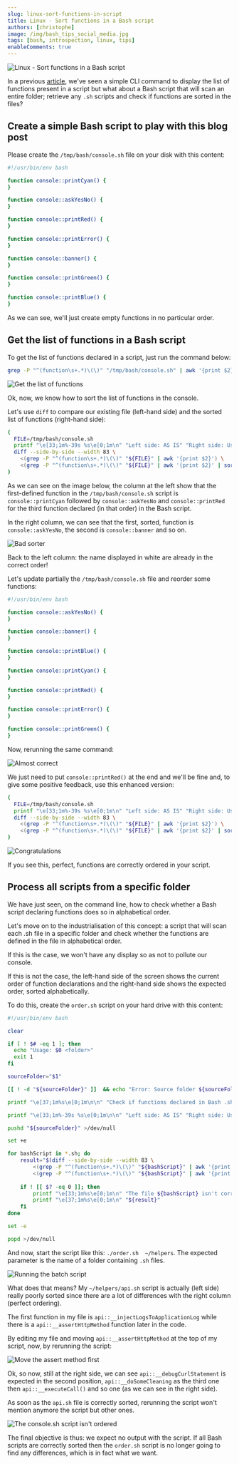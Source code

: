 ```yaml
---
slug: linux-sort-functions-in-script
title: Linux - Sort functions in a Bash script
authors: [christophe]
image: /img/bash_tips_social_media.jpg
tags: [bash, introspection, linux, tips]
enableComments: true
---
```

![Linux - Sort functions in a Bash script](/img/bash_tips_header.jpg)

In a previous [article](/blog/linux-compare-two-versions-of-the-same-script), we've seen a simple CLI command to display the list of functions present in a script but what about a Bash script that will scan an entire folder; retrieve any `.sh` scripts and check if functions are sorted in the files?

<!-- truncate -->

## Create a simple Bash script to play with this blog post

Please create the `/tmp/bash/console.sh` file on your disk with this content:

```bash
#!/usr/bin/env bash

function console::printCyan() {
}

function console::askYesNo() {
}

function console::printRed() {
}

function console::printError() {
}

function console::banner() {
}

function console::printGreen() {
}

function console::printBlue() {
}
```

As we can see, we'll just create empty functions in no particular order.

## Get the list of functions in a Bash script

To get the list of functions declared in a script, just run the command below:

```bash
grep -P "^(function\s+.*)\(\)" "/tmp/bash/console.sh" | awk '{print $2}' | sort
```

![Get the list of functions](./images/display_list_of_functions.png)

Ok, now, we know how to sort the list of functions in the console.

Let's use `diff` to compare our existing file (left-hand side) and the sorted list of functions (right-hand side):

```bash
(
  FILE=/tmp/bash/console.sh
  printf "\e[33;1m%-39s %s\e[0;1m\n" "Left side: AS IS" "Right side: Using correct sorter"
  diff --side-by-side --width 83 \
    <(grep -P "^(function\s+.*)\(\)" "${FILE}" | awk '{print $2}') \
    <(grep -P "^(function\s+.*)\(\)" "${FILE}" | awk '{print $2}' | sort)
)
```

As we can see on the image below, the column at the left show that the first-defined function in the `/tmp/bash/console.sh` script is `console::printCyan` followed by `console::askYesNo` and `console::printRed` for the third function declared (in that order) in the Bash script.

In the right column, we can see that the first, sorted, function is `console::askYesNo`, the second is `console::banner` and so on.

![Bad sorter](./images/bad_sorter.png)

Back to the left column: the name displayed in white are already in the correct order!

Let's update partially the `/tmp/bash/console.sh` file and reorder some functions:

```bash
#!/usr/bin/env bash

function console::askYesNo() {
}

function console::banner() {
}

function console::printBlue() {
}

function console::printCyan() {
}

function console::printRed() {
}

function console::printError() {
}

function console::printGreen() {
}
```

Now, rerunning the same command:

![Almost correct](./images/almost_correct.png)

We just need to put `console::printRed()` at the end and we'll be fine and, to give some positive feedback, use this enhanced version:

```bash
(
  FILE=/tmp/bash/console.sh
  printf "\e[33;1m%-39s %s\e[0;1m\n" "Left side: AS IS" "Right side: Using correct sorter"
  diff --side-by-side --width 83 \
    <(grep -P "^(function\s+.*)\(\)" "${FILE}" | awk '{print $2}') \
    <(grep -P "^(function\s+.*)\(\)" "${FILE}" | awk '{print $2}' | sort) && printf "\n%s\n" "🎉 🎊 🕺 💃 👏 CONGRATULATIONS"
)
```

![Congratulations](./images/congratulations.png)

If you see this, perfect, functions are correctly ordered in your script.

## Process all scripts from a specific folder

We have just seen, on the command line, how to check whether a Bash script declaring functions does so in alphabetical order.

Let's move on to the industrialisation of this concept: a script that will scan each .sh file in a specific folder and check whether the functions are defined in the file in alphabetical order. 

If this is the case, we won't have any display so as not to pollute our console.

If this is not the case, the left-hand side of the screen shows the current order of function declarations and the right-hand side shows the expected order, sorted alphabetically.

To do this, create the `order.sh` script on your hard drive with this content:

```bash
#!/usr/bin/env bash

clear

if [ ! $# -eq 1 ]; then
  echo "Usage: $0 <folder>"
  exit 1
fi

sourceFolder="$1"

[[ ! -d "${sourceFolder}" ]]  && echo "Error: Source folder ${sourceFolder} not found." &&  exit 1

printf "\e[37;1m%s\e[0;1m\n\n" "Check if functions declared in Bash .sh script in folder ${sourceFolder} are correctly ordered in the file."

printf "\e[33;1m%-39s %s\e[0;1m\n\n" "Left side: AS IS" "Right side: Using correct sorter"

pushd "${sourceFolder}" >/dev/null

set +e

for bashScript in *.sh; do 
    result="$(diff --side-by-side --width 83 \
        <(grep -P "^(function\s+.*)\(\)" "${bashScript}" | awk '{print $2}') \
        <(grep -P "^(function\s+.*)\(\)" "${bashScript}" | awk '{print $2}' | sort))"
    
    if ! [[ $? -eq 0 ]]; then
        printf "\e[33;1m%s\e[0;1m\n" "The file ${bashScript} isn't correctly ordered"
        printf "\e[37;1m%s\e[0;1m\n" "${result}"
    fi
done

set -e

popd >/dev/null
```

And now, start the script like this: `./order.sh  ~/helpers`. The expected parameter is the name of a folder containing `.sh` files.

![Running the batch script](./images/batch_script.png)

What does that means?  My `~/helpers/api.sh` script is actually (left side) really poorly sorted since there are a lot of differences with the right column (perfect ordering).

The first function in my file is `api::__injectLogsToApplicationLog` while there is a `api::__assertHttpMethod` function later in the code.

By editing my file and moving `api::__assertHttpMethod` at the top of my script, now, by rerunning the script:

![Move the assert method first](./images/api_move_assert_first.png)

Ok, so now, still at the right side, we can see `api::__debugCurlStatement` is expected in the second position, `api::__doSomeCleaning` as the third one then `api::__executeCall()` and so one (as we can see in the right side).

As soon as the `api.sh` file is correctly sorted, rerunning the script won't mention anymore the script but other ones.

![The console.sh script isn't ordered](./images/console.png)

The final objective is thus: we expect no output with the script. If all Bash scripts are correctly sorted then the `order.sh` script is no longer going to find any differences, which is in fact what we want.
